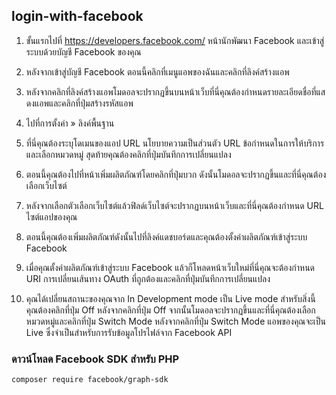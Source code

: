 ## login-with-facebook

1. ขั้นแรกไปที่ https://developers.facebook.com/ หน้านักพัฒนา Facebook และเข้าสู่ระบบด้วยบัญชี Facebook ของคุณ

2. หลังจากเข้าสู่บัญชี Facebook ตอนนี้คลิกที่เมนูแอพของฉันและคลิกที่ลิงค์สร้างแอพ

3. หลังจากคลิกที่ลิงค์สร้างแอพโมดอลจะปรากฏขึ้นบนหน้าเว็บที่นี่คุณต้องกำหนดรายละเอียดชื่อที่แสดงแอพและคลิกที่ปุ่มสร้างรหัสแอพ

4. ไปที่การตั้งค่า » ลิงค์พื้นฐาน

5. ที่นี่คุณต้องระบุโดเมนของแอป URL นโยบายความเป็นส่วนตัว URL ข้อกำหนดในการให้บริการและเลือกหมวดหมู่  สุดท้ายคุณต้องคลิกที่ปุ่มบันทึกการเปลี่ยนแปลง

6. ตอนนี้คุณต้องไปที่หน้าเพิ่มผลิตภัณฑ์โดยคลิกที่ปุ่มบวก  ดังนั้นโมดอลจะปรากฏขึ้นและที่นี่คุณต้องเลือกเว็บไซต์

7. หลังจากเลือกตัวเลือกเว็บไซต์แล้วฟิลด์เว็บไซต์จะปรากฏบนหน้าเว็บและที่นี่คุณต้องกำหนด URL ไซต์แอปของคุณ

8. ตอนนี้คุณต้องเพิ่มผลิตภัณฑ์ดังนั้นไปที่ลิงค์แดชบอร์ดและคุณต้องตั้งค่าผลิตภัณฑ์เข้าสู่ระบบ Facebook

9. เมื่อคุณตั้งค่าผลิตภัณฑ์เข้าสู่ระบบ Facebook แล้วก็โหลดหน้าเว็บใหม่ที่นี่คุณจะต้องกำหนด URI การเปลี่ยนเส้นทาง OAuth ที่ถูกต้องและคลิกที่ปุ่มบันทึกการเปลี่ยนแปลง

10. คุณได้เปลี่ยนสถานะของคุณจาก In Development mode เป็น Live mode สำหรับสิ่งนี้คุณต้องคลิกที่ปุ่ม Off หลังจากคลิกที่ปุ่ม Off จากนั้นโมดอลจะปรากฏขึ้นและที่นี่คุณต้องเลือกหมวดหมู่และคลิกที่ปุ่ม Switch Mode  หลังจากคลิกที่ปุ่ม Switch Mode แอพของคุณจะเป็น Live ซึ่งจำเป็นสำหรับการรับข้อมูลโปรไฟล์จาก Facebook API


### ดาวน์โหลด Facebook SDK สำหรับ PHP
```
composer require facebook/graph-sdk
```
